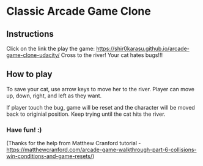 # Classic Arcade Game Clone

## Instructions
Click on the link the play the game: https://shir0karasu.github.io/arcade-game-clone-udacity/
Cross to the river! Your cat hates bugs!!!

## How to play
To save your cat, use arrow keys to move her to the river.
Player can move up, down, right, and left as they want.

If player touch the bug, game will be reset and the character will be moved back to originial position.
Keep trying until the cat hits the river.

### Have fun! :)

(Thanks for the help from Matthew Cranford tutorial - https://matthewcranford.com/arcade-game-walkthrough-part-6-collisions-win-conditions-and-game-resets/)
